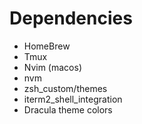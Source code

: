 # Dependencies

- HomeBrew
- Tmux
- Nvim (macos)
- nvm
- zsh_custom/themes
- iterm2_shell_integration
- Dracula theme colors
